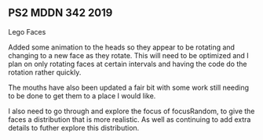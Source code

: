 ## PS2 MDDN 342 2019

Lego Faces

Added some animation to the heads so they appear to be rotating and changing to a new face as they rotate. This will need to be optimized and I plan on only rotating faces at certain intervals and having the code do the rotation rather quickly.

The mouths have also been updated a fair bit with some work still needing to be done to get them to a place I would like.

I also need to go through and explore the focus of focusRandom, to give the faces a distribution that is more realistic. As well as continuing to add extra details to futher explore this distribution.